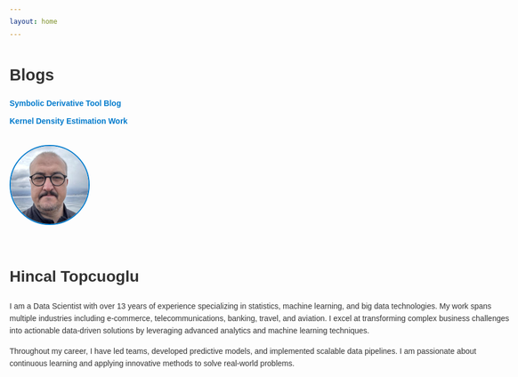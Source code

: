```yaml
---
layout: home
---
```


<style>
  body {
    font-family: Arial, sans-serif;
    max-width: 900px;
    margin: 2rem auto;
    padding: 0 1.5rem;
    line-height: 1.6;
    color: #333;
    text-align: left;
  }
  .profile {
    display: flex;
    align-items: center;
    gap: 2rem;
    margin-bottom: 2rem;
    flex-wrap: wrap;
  }
  .profile img {
    border-radius: 50%;
    width: 140px;
    height: 140px;
    object-fit: cover;
    border: 2px solid #007acc;
    flex-shrink: 0;
  }
  footer {
    margin-top: 3rem;
    font-size: 0.9rem;
    color: #666;
    border-top: 1px solid #ddd;
    padding-top: 1rem;
    text-align: center;
  }
  .contact-links a {
    margin-right: 1rem;
    color: #007acc;
    text-decoration: none;
  }
  .contact-links a:hover {
    text-decoration: underline;
  }
  .blogs-section {
    margin-bottom: 2rem;
  }
  .blogs-section h2 {
    font-size: 1.8rem;
    margin-bottom: 1rem;
  }
  .blogs-list {
    list-style: none;
    padding-left: 0;
  }
  .blogs-list li {
    margin-bottom: 0.6rem;
  }
  .blogs-list a {
    color: #007acc;
    text-decoration: none;
    font-weight: bold;
  }
  .blogs-list a:hover {
    text-decoration: underline;
  }
</style>

<section class="blogs-section">
  <h2>Blogs</h2>
  <ul class="blogs-list">
    <li><a href="Symbolic_Derivative_Blog.html">Symbolic Derivative Tool Blog</a></li>
    <li><a href="KernelDensityEstimation_LinReg_XgBoost.html">Kernel Density Estimation Work</a></li>
    <!-- Add more blog links copied from your README.md here -->
  </ul>
</section>

<div class="profile">
  <img src="/assets/images/Hincal_Photo_GitHub_Ready.jpg" alt="Hincal Topcuoglu Photo" />
  <div class="profile-text">
    <h1>Hincal Topcuoglu</h1>
    <p>
      I am a Data Scientist with over 13 years of experience specializing in statistics, machine learning, and big data technologies. 
      My work spans multiple industries including e-commerce, telecommunications, banking, travel, and aviation. 
      I excel at transforming complex business challenges into actionable data-driven solutions by leveraging advanced analytics and machine learning techniques.
    </p>
    <p>
      Throughout my career, I have led teams, developed predictive models, and implemented scalable data pipelines. 
      I am passionate about continuous learning and applying innovative methods to solve real-world problems.
    </p>
  </div>
  <div class="social-icons">
    <a href="https://github.com/hincaltopcuoglu" aria-label="GitHub" title="GitHub" target="_blank"><i class="fab fa-github"></i></a>
    <a href="https://www.linkedin.com/in/hincal-topcuoglu/" aria-label="LinkedIn" title="LinkedIn" target="_blank"><i class="fab fa-linkedin"></i></a>
    <a href="https://x.com/hincaltopcuogl1" aria-label="Twitter" title="Twitter" target="_blank"><i class="fab fa-twitter"></i></a>
    <a href="mailto:hincal@topcuoglu.me" aria-label="Email" title="Email"><i class="fas fa-envelope"></i></a>
  </div>
</div>
